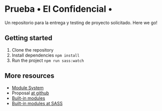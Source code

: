 # Prueba • El Confidencial •

Un repositorio para la entrega y testing de proyecto solicitado.
Here we go!

## Getting started

1. Clone the repository
2. Install dependencies `npm install`
3. Run the project `npm run sass:watch`

## More resources

- [Module System](https://sass-lang.com/blog/request-for-comments-module-system-proposal)
- Proposal [at github](https://github.com/sass/sass/blob/main/accepted/module-system.md)
- [Built-in modules](https://github.com/sass/sass/blob/main/accepted/module-system.md#built-in-modules-1)
- [Built-in modules at SASS](https://sass-lang.com/documentation/modules)